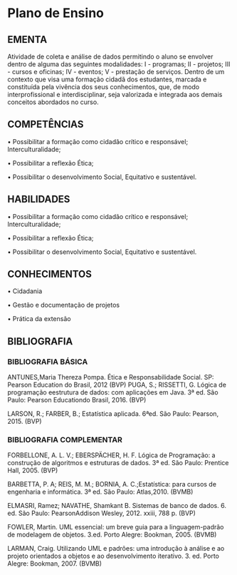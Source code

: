 # Plano de Ensino
## EMENTA 
Atividade de coleta e análise de dados permitindo o aluno se envolver dentro de alguma das seguintes modalidades: I - programas; II - projetos; III - cursos e oficinas; IV - eventos; V - prestação de serviços. Dentro de um contexto que visa uma formação cidadã dos estudantes, marcada e constituída pela vivência dos seus conhecimentos, que, de modo interprofissional e interdisciplinar, seja valorizada e integrada aos demais conceitos abordados no curso.

## COMPETÊNCIAS

• Possibilitar a formação como cidadão crítico e responsável; Interculturalidade;

• Possibilitar a reflexão Ética;

• Possibilitar o desenvolvimento Social, Equitativo e sustentável.

## HABILIDADES

• Possibilitar a formação como cidadão crítico e responsável; Interculturalidade;

• Possibilitar a reflexão Ética;

• Possibilitar o desenvolvimento Social, Equitativo e sustentável.

## CONHECIMENTOS

• Cidadania

• Gestão e documentação de projetos

• Prática da extensão

## BIBLIOGRAFIA 

### BIBLIOGRAFIA BÁSICA

ANTUNES,Maria Thereza Pompa. Ética e Responsabilidade Social. SP: Pearson Education do Brasil, 2012 (BVP)
PUGA, S.; RISSETTI, G. Lógica de programação eestrutura de dados: com aplicações em Java. 3ª ed. São Paulo: Pearson Educationdo Brasil, 2016. (BVP)

LARSON, R.; FARBER, B.; Estatística aplicada. 6ªed. São Paulo: Pearson, 2015. (BVP)

### BIBLIOGRAFIA COMPLEMENTAR

FORBELLONE, A. L. V.; EBERSPÄCHER, H. F. Lógica de Programação: a construção de algoritmos e estruturas de dados. 3ª ed. São Paulo: Prentice Hall, 2005. (BVP)

BARBETTA, P. A; REIS, M. M.; BORNIA, A. C.;Estatística: para cursos de engenharia e informática. 3ª ed. São Paulo: Atlas,2010. (BVMB)

ELMASRI, Ramez; NAVATHE, Shamkant B. Sistemas de banco de dados. 6. ed. São Paulo: PearsonAddison Wesley, 2012. xxiii, 788 p. (BVP)

FOWLER, Martin. UML essencial: um breve guia para a linguagem-padrão de modelagem de objetos. 3.ed. Porto Alegre: Bookman, 2005. (BVMB)

LARMAN, Craig. Utilizando UML e padrões: uma introdução à análise e ao projeto orientados a objetos e ao desenvolvimento iterativo. 3. ed. Porto Alegre: Bookman, 2007. (BVMB)
